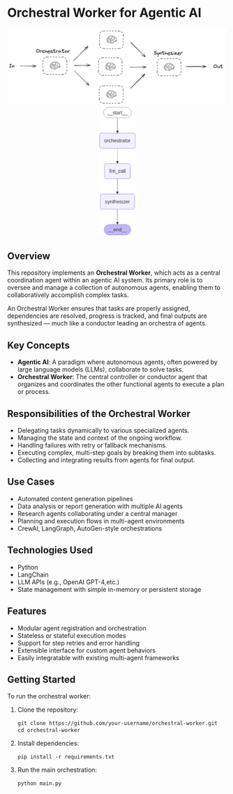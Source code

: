 
Orchestral Worker for Agentic AI
=================================
<div align=center>
<img src="https://github.com/RishulGupta/Orchestrator-Worker-Agent/blob/c70114b7f3cc1b5accb3e16090e768fb4623792b/Screenshot%202025-07-22%20182918.png" width=800>
<img src="https://github.com/RishulGupta/Orchestrator-Worker-Agent/blob/ca24b2e66a81697c9addfe1dd83e26186b640df9/Screenshot%202025-07-22%20182937.png" height=300>
</div>

Overview
--------

This repository implements an **Orchestral Worker**, which acts as a central coordination agent within an agentic AI system. Its primary role is to oversee and manage a collection of autonomous agents, enabling them to collaboratively accomplish complex tasks.

An Orchestral Worker ensures that tasks are properly assigned, dependencies are resolved, progress is tracked, and final outputs are synthesized — much like a conductor leading an orchestra of agents.

Key Concepts
------------

- **Agentic AI**: A paradigm where autonomous agents, often powered by large language models (LLMs), collaborate to solve tasks.
- **Orchestral Worker**: The central controller or conductor agent that organizes and coordinates the other functional agents to execute a plan or process.

Responsibilities of the Orchestral Worker
-----------------------------------------

- Delegating tasks dynamically to various specialized agents.
- Managing the state and context of the ongoing workflow.
- Handling failures with retry or fallback mechanisms.
- Executing complex, multi-step goals by breaking them into subtasks.
- Collecting and integrating results from agents for final output.

Use Cases
---------

- Automated content generation pipelines
- Data analysis or report generation with multiple AI agents
- Research agents collaborating under a central manager
- Planning and execution flows in multi-agent environments
- CrewAI, LangGraph, AutoGen-style orchestrations

Technologies Used
-----------------

- Python
- LangChain
- LLM APIs (e.g., OpenAI GPT-4,etc.)
- State management with simple in-memory or persistent storage

Features
--------

- Modular agent registration and orchestration
- Stateless or stateful execution modes
- Support for step retries and error handling
- Extensible interface for custom agent behaviors
- Easily integratable with existing multi-agent frameworks

Getting Started
---------------

To run the orchestral worker:

1. Clone the repository:
   ```
   git clone https://github.com/your-username/orchestral-worker.git
   cd orchestral-worker
   ```

2. Install dependencies:
   ```
   pip install -r requirements.txt
   ```

3. Run the main orchestration:
   ```
   python main.py
   ```

